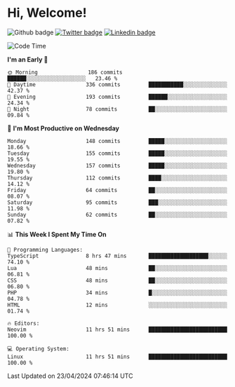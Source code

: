   # Hi, Welcome!
  ![Github badge](https://img.shields.io/github/followers/kraken-afk.svg?style=social&label=Follow&maxAge=2592000)
  [![Twitter badge](https://img.shields.io/badge/-Twitter-00acee?style=flat-square&logo=Twitter&logoColor=white)](https://twitter.com/trshppl)
  [![Linkedin badge](https://img.shields.io/badge/LinkedIn-0077B5?style=flat-square&logo=linkedin&logoColor=white)](https://www.linkedin.com/in/noveanrer)
<!--START_SECTION:waka-->
![Code Time](http://img.shields.io/badge/Code%20Time-157%20hrs%2033%20mins-blue)

**I'm an Early 🐤** 

```text
🌞 Morning                186 commits         ██████░░░░░░░░░░░░░░░░░░░   23.46 % 
🌆 Daytime                336 commits         ███████████░░░░░░░░░░░░░░   42.37 % 
🌃 Evening                193 commits         ██████░░░░░░░░░░░░░░░░░░░   24.34 % 
🌙 Night                  78 commits          ██░░░░░░░░░░░░░░░░░░░░░░░   09.84 % 
```
📅 **I'm Most Productive on Wednesday** 

```text
Monday                   148 commits         █████░░░░░░░░░░░░░░░░░░░░   18.66 % 
Tuesday                  155 commits         █████░░░░░░░░░░░░░░░░░░░░   19.55 % 
Wednesday                157 commits         █████░░░░░░░░░░░░░░░░░░░░   19.80 % 
Thursday                 112 commits         ████░░░░░░░░░░░░░░░░░░░░░   14.12 % 
Friday                   64 commits          ██░░░░░░░░░░░░░░░░░░░░░░░   08.07 % 
Saturday                 95 commits          ███░░░░░░░░░░░░░░░░░░░░░░   11.98 % 
Sunday                   62 commits          ██░░░░░░░░░░░░░░░░░░░░░░░   07.82 % 
```


📊 **This Week I Spent My Time On** 

```text
💬 Programming Languages: 
TypeScript               8 hrs 47 mins       ███████████████████░░░░░░   74.10 % 
Lua                      48 mins             ██░░░░░░░░░░░░░░░░░░░░░░░   06.81 % 
CSS                      48 mins             ██░░░░░░░░░░░░░░░░░░░░░░░   06.80 % 
PHP                      34 mins             █░░░░░░░░░░░░░░░░░░░░░░░░   04.78 % 
HTML                     12 mins             ░░░░░░░░░░░░░░░░░░░░░░░░░   01.74 % 

🔥 Editors: 
Neovim                   11 hrs 51 mins      █████████████████████████   100.00 % 

💻 Operating System: 
Linux                    11 hrs 51 mins      █████████████████████████   100.00 % 
```


 Last Updated on 23/04/2024 07:46:14 UTC
<!--END_SECTION:waka-->